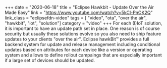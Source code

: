 +++
date = "2020-06-18"
title = "Eclipse Hawkbit - Update Over the Air Made Easy"
link = "https://www.youtube.com/watch?v=5kCl-PnOK2Q"
link_class  = "eclipsefdn-video"
tags = [ "video", "ota", "over the air", "hawkbit", "iot", "solution"]
category = "video"
+++
For each (I)IoT solution, it is important to have an update path set in place. One reason is of course security but usually these solutions evolve so you also need to ship feature updates to your clients "over the air". Eclipse hawkBit™ provides a full backend system for update and release management including conditional updates based on attributes for each device like a version or operating system and allows to define rollout campaings that are especially important if a large set of devices should be updated.

